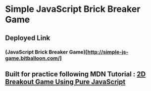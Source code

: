 # Simple JavaScript Brick Breaker Game

## Deployed Link
### (JavaScript Brick Breaker Game)[http://simple-js-game.bitballoon.com/]

## Built for practice following MDN Tutorial : [2D Breakout Game Using Pure JavaScript](https://developer.mozilla.org/en-US/docs/Games/Tutorials/2D_Breakout_game_pure_JavaScript)
